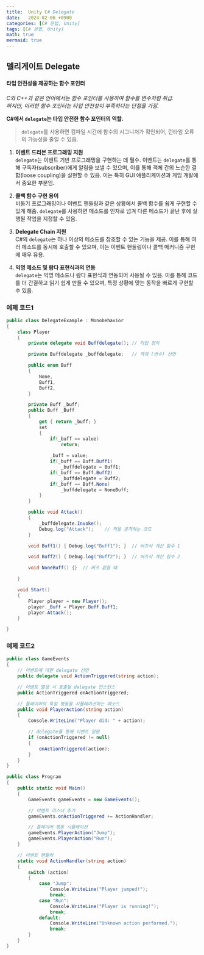 ```yaml
---
title:  Unity C# Delegate
date:   2024-02-06 +0900
categories: [C# 문법, Unity]
tags: [C# 문법, Unity]
math: true
mermaid: true
---
```


## 델리게이트 Delegate

#### **타입 안전성을 제공하는 함수 포인터**

*C와 C++과 같은 언어에서는 함수 포인터를 사용하여 함수를 변수처럼 취급. <br>
 하지만, 이러한 함수 포인터는 타입 안전성이 부족하다는 단점을 가짐.*

**C#에서 `delegate`는 타입 안전한 함수 포인터의 역할.**

> `delegate`를 사용하면 컴파일 시간에 함수의 시그니처가 확인되어, 
> 런타임 오류의 가능성을 줄일 수 있음.

1. **이벤트 드리븐 프로그래밍 지원** <br>
    `delegate`는 이벤트 기반 프로그래밍을 구현하는 데 필수. 이벤트는 `delegate`를 통해 구독자(subscriber)에게 알림을 보낼 수 있으며, 이를 통해 객체 간의 느슨한 결합(loose coupling)을 실현할 수 있음. 이는 특히 GUI 애플리케이션과 게임 개발에서 중요한 부분임.

2. **콜백 함수 구현 용이** <br>
    비동기 프로그래밍이나 이벤트 핸들링과 같은 상황에서 콜백 함수를 쉽게 구현할 수 있게 해줌. `delegate`를 사용하면 메소드를 인자로 넘겨 다른 메소드가 끝난 후에 실행될 작업을 지정할 수 있음.
    
4. **Delegate Chain 지원** <br>
    C#의 `delegate`는 하나 이상의 메소드를 참조할 수 있는 기능을 제공. 이를 통해 여러 메소드를 동시에 호출할 수 있으며, 이는 이벤트 핸들링이나 콜백 메커니즘 구현에 매우 유용.
		
1. **익명 메소드 및 람다 표현식과의 연동** <br>
    `delegate`는 익명 메소드나 람다 표현식과 연동되어 사용될 수 있음. 이를 통해 코드를 더 간결하고 읽기 쉽게 만들 수 있으며, 특정 상황에 맞는 동작을 빠르게 구현할 수 있음.

### 예제 코드1

```csharp
public class DelegateExample : Monobehavior
{
	class Player
	{
		private delegate void Buffdelegate(); // 타입 정의

		private Buffdelegate _buffdelegate;   // 객체 (변수) 선언

		public enum Buff
		{
			None,
			Buff1,
			Buff2,
		}

		private Buff _buff;
		public Buff _Buff
		{
			get { return _buff; }
			set 
			{
				if(_buff == value)
					return;
				
				_buff = value;
				if(_buff == Buff.Buff1)
					_buffdelegate = Buff1;
				if(_buff == Buff.Buff2)
					_buffdelegate = Buff2;
				if(_buff == Buff.None)
					_buffdelegate = NoneBuff;
			}
		}

		public void Attack()
		{
			_buffdelegate.Invoke();
			Debug.log("Attack");    // 적을 공격하는 코드
		}

		void Buff1() { Debug.log("Buff1"); }  // 버프식 계산 함수 1

		void Buff2() { Debug.log("Buff2"); }  // 버프식 계산 함수 2

		void NoneBuff() {}  // 버프 없을 때

	}

	void Start()
	{
		Player player = new Player();
		player._Buff = Player.Buff.Buff1;
		player.Attack();
	}

}
```

### 예제 코드2

```csharp
public class GameEvents
{
    // 이벤트에 대한 delegate 선언
    public delegate void ActionTriggered(string action);

    // 이벤트 발생 시 호출될 delegate 인스턴스
    public ActionTriggered onActionTriggered;

    // 플레이어의 특정 행동을 시뮬레이션하는 메소드
    public void PlayerAction(string action)
    {
        Console.WriteLine("Player did: " + action);

        // delegate를 통해 이벤트 알림
        if (onActionTriggered != null)
        {
            onActionTriggered(action);
        }
    }
}

public class Program
{
    public static void Main()
    {
        GameEvents gameEvents = new GameEvents();

        // 이벤트 리스너 추가
        gameEvents.onActionTriggered += ActionHandler;

        // 플레이어 행동 시뮬레이션
        gameEvents.PlayerAction("Jump");
        gameEvents.PlayerAction("Run");
    }

    // 이벤트 핸들러
    static void ActionHandler(string action)
    {
        switch (action)
        {
            case "Jump":
                Console.WriteLine("Player jumped!");
                break;
            case "Run":
                Console.WriteLine("Player is running!");
                break;
            default:
                Console.WriteLine("Unknown action performed.");
                break;
        }
    }
}
```